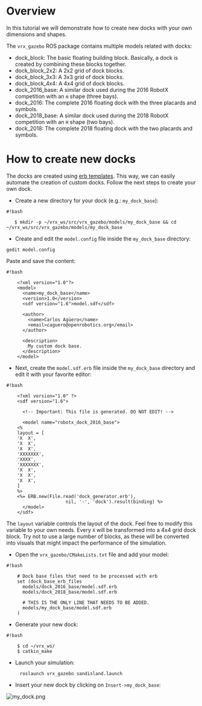 # Overview

In this tutorial we will demonstrate how to create new docks with your own dimensions and shapes.

The `vrx_gazebo` ROS package contains multiple models related with docks:

* dock_block: The basic floating building block. Basically, a dock is created by combining these blocks together.
* dock_block_2x2: A 2x2 grid of dock blocks.
* dock_block_3x3: A 3x3 grid of dock blocks.
* dock_block_4x4: A 4x4 grid of dock blocks.
* dock_2016_base: A similar dock used during the 2016 RobotX competition with an `m` shape (three bays).
* dock_2016: The complete 2016 floating dock with the three placards and symbols.
* dock_2018_base: A similar dock used during the 2018 RobotX competition with an `H` shape (two bays).
* dock_2018: The complete 2018 floating dock with the two placards and symbols.

# How to create new docks

The docks are created using [erb templates](https://en.wikipedia.org/wiki/ERuby). This way, we can easily automate the creation of custom docks. Follow the next steps to create your own dock.

* Create a new directory for your dock (e.g.: `my_dock_base`):

```
#!bash

   $ mkdir -p ~/vrx_ws/src/vrx_gazebo/models/my_dock_base && cd ~/vrx_ws/src/vrx_gazebo/models/my_dock_base
```

* Create and edit the `model.config` file inside the `my_dock_base` directory:

```
gedit model.config
```

Paste and save the content:

```
#!bash

    <?xml version="1.0"?>
    <model>
      <name>my_dock_base</name>
      <version>1.0</version>
      <sdf version="1.6">model.sdf</sdf>

      <author>
        <name>Carlos Agüero</name>
        <email>caguero@openrobotics.org</email>
      </author>

      <description>
        My custom dock base.
      </description>
    </model>
```

* Next, create the `model.sdf.erb` file inside the `my_dock_base` directory and edit it with your favorite editor:

```
#!bash

    <?xml version="1.0" ?>
    <sdf version="1.6">

      <!-- Important: This file is generated. DO NOT EDIT! -->

      <model name="robotx_dock_2016_base">
    <%
    layout = [
    'X  X',
    'X  X',
    'X  X',
    'XXXXXXX',
    'XXXX',
    'XXXXXXX',
    'X  X',
    'X  X',
    'X  X',
    ]
    %>
    <%= ERB.new(File.read('dock_generator.erb'),
                      nil, '-', 'dock').result(binding) %>
      </model>
    </sdf>
```

The `layout` variable controls the layout of the dock. Feel free to modify this variable to your own needs. Every `X` will be transformed into a 4x4 grid dock block. Try not to use a large number of blocks, as these will be converted into visuals that might impact the performance of the simulation.

* Open the `vrx_gazebo/CMakeLists.txt` file and add your model:

```
#!bash

    # Dock base files that need to be processed with erb
    set (dock_base_erb_files
      models/dock_2016_base/model.sdf.erb
      models/dock_2018_base/model.sdf.erb

      # THIS IS THE ONLY LINE THAT NEEDS TO BE ADDED.
      models/my_dock_base/model.sdf.erb
    )
```

* Generate your new dock:

```
#!bash

    $ cd ~/vrx_ws/
    $ catkin_make
```

* Launch your simulation:

```
     roslaunch vrx_gazebo sandisland.launch
```

* Insert your new dock by clicking on `Insert->my_dock_base`:

![my_dock.png](https://bitbucket.org/repo/BgXLzgM/images/109597433-my_dock.png)